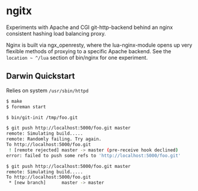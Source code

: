 # ngitx

Experiments with Apache and CGI git-http-backend behind an nginx consistent 
hashing load balancing proxy.

Nginx is built via ngx_openresty, where the lua-nginx-module opens up very
flexible methods of proxying to a specific Apache backend. See the 
`location ~ ^/lua` section of bin/nginx for one experiment.

## Darwin Quickstart

Relies on system `/usr/sbin/httpd`

```sh
$ make
$ foreman start

$ bin/git-init /tmp/foo.git

$ git push http://localhost:5000/foo.git master
remote: Simulating build.....
remote: Randomly failing. Try again.
To http://localhost:5000/foo.git
 ! [remote rejected] master -> master (pre-receive hook declined)
error: failed to push some refs to 'http://localhost:5000/foo.git'

$ git push http://localhost:5000/foo.git master
remote: Simulating build.....
To http://localhost:5000/foo.git
 * [new branch]      master -> master
```